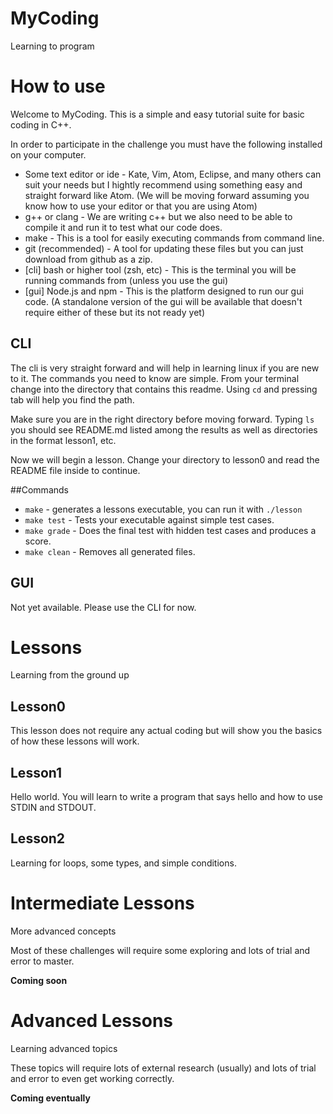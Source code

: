 # MyCoding
Learning to program

How to use
==========
Welcome to MyCoding. This is a simple and easy tutorial suite for basic coding in C++.

In order to participate in the challenge you must have the following installed on your computer.

* Some text editor or ide - Kate, Vim, Atom, Eclipse, and many others can suit your needs but I hightly recommend using something easy and straight forward like Atom. (We will be moving forward assuming you know how to use your editor or that you are using Atom)
* g++ or clang - We are writing c++ but we also need to be able to compile it and run it to test what our code does.
* make - This is a tool for easily executing commands from command line.
* git (recommended) - A tool for updating these files but you can just download from github as a zip.
* [cli] bash or higher tool (zsh, etc) - This is the terminal you will be running commands from (unless you use the gui)
* [gui] Node.js and npm - This is the platform designed to run our gui code. (A standalone version of the gui will be available that doesn't require either of these but its not ready yet)


CLI
---
The cli is very straight forward and will help in learning linux if you are new to it. The commands you need to know are simple. From your terminal change into the directory that contains this readme. Using `cd` and pressing tab will help you find the path.

Make sure you are in the right directory before moving forward. Typing `ls` you should see README.md listed among the results as well as directories in the format lesson1, etc.

Now we will begin a lesson. Change your directory to lesson0 and read the README file inside to continue.

##Commands

* `make` - generates a lessons executable, you can run it with `./lesson`
* `make test` - Tests your executable against simple test cases.
* `make grade` - Does the final test with hidden test cases and produces a score.
* `make clean` - Removes all generated files. 

GUI
---

Not yet available. Please use the CLI for now.


Lessons
=======
Learning from the ground up

Lesson0
-------
This lesson does not require any actual coding but will show you the basics of how these lessons will work.

Lesson1
-------
Hello world. You will learn to write a program that says hello and how to use STDIN and STDOUT.

Lesson2
-------
Learning for loops, some types, and simple conditions.

Intermediate Lessons
====================
More advanced concepts

Most of these challenges will require some exploring and lots of trial and error
to master.

__Coming soon__

Advanced Lessons
================
Learning advanced topics

These topics will require lots of external research (usually) and lots of trial
and error to even get working correctly.

__Coming eventually__
